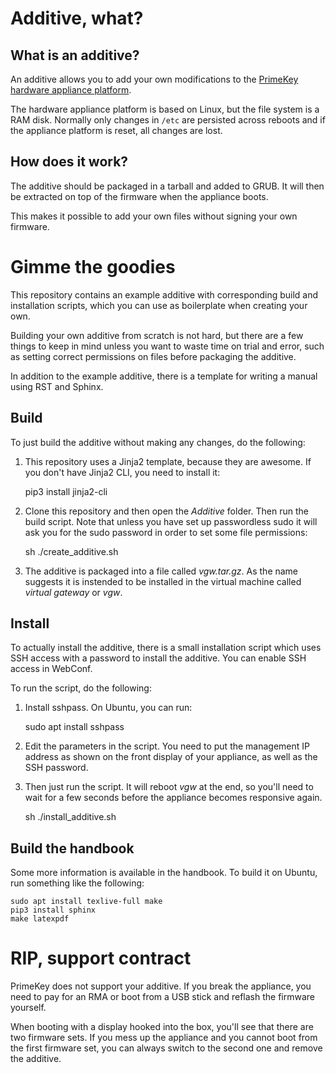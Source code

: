 Additive, what?
===============

What is an additive?
--------------------

An additive allows you to add your own modifications to the [PrimeKey hardware appliance platform](https://www.primekey.com/products/ejbca-hardware-appliance).

The hardware appliance platform is based on Linux, but the file system is a RAM disk. Normally only changes in ``/etc`` are persisted across reboots and if the appliance platform is reset, all changes are lost.

How does it work?
-----------------

The additive should be packaged in a tarball and added to GRUB. It will then be extracted on top of the firmware when the appliance boots.

This makes it possible to add your own files without signing your own firmware.

Gimme the goodies
=================

This repository contains an example additive with corresponding build and installation scripts, which you can use as boilerplate when creating your own. 

Building your own additive from scratch is not hard, but there are a few things to keep in mind unless you want to waste time on trial and error, such as setting correct permissions on files before packaging the additive.

In addition to the example additive, there is a template for writing a manual using RST and Sphinx.

Build
-----

To just build the additive without making any changes, do the following:

1. This repository uses a Jinja2 template, because they are awesome. If you don't have Jinja2 CLI, you need to install it:

    pip3 install jinja2-cli

2. Clone this repository and then open the *Additive* folder. Then run the build script. Note that unless you have set up passwordless sudo it will ask you for the sudo password in order to set some file permissions:

    sh ./create_additive.sh 

3. The additive is packaged into a file called *vgw.tar.gz*. As the name suggests it is instended to be installed in the virtual machine called *virtual gateway* or *vgw*.

Install
-------

To actually install the additive, there is a small installation script which uses SSH access with a password to install the additive. You can enable SSH access in WebConf.

To run the script, do the following:

1. Install sshpass. On Ubuntu, you can run:

    sudo apt install sshpass

2. Edit the parameters in the script. You need to put the management IP address as shown on the front display of your appliance, as well as the SSH password.

3. Then just run the script. It will reboot *vgw* at the end, so you'll need to wait for a few seconds before the appliance becomes responsive again.

    sh ./install_additive.sh

Build the handbook
------------------

Some more information is available in the handbook. To build it on Ubuntu, run something like the following:

    sudo apt install texlive-full make
    pip3 install sphinx
    make latexpdf

RIP, support contract
=====================

PrimeKey does not support your additive. If you break the appliance, you need to pay for an RMA or boot from a USB stick and reflash the firmware yourself.

When booting with a display hooked into the box, you'll see that there are two firmware sets. If you mess up the appliance and you cannot boot from the first firmware set, you can always switch to the second one and remove the additive.
